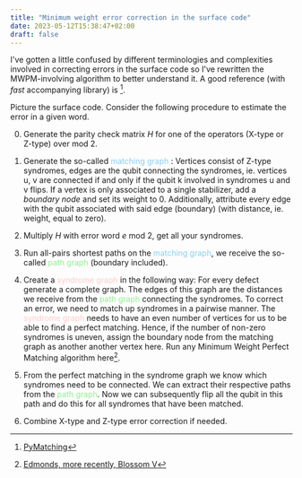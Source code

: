 ```yaml
---
title: "Minimum weight error correction in the surface code"
date: 2023-05-12T15:38:47+02:00
draft: false
---
```


I've gotten a little confused by different terminologies and complexities
involved in correcting errors in the surface code so I've rewritten the
MWPM-involving algorithm to better understand it. A good reference (with
_fast_ accompanying library) is [^1].

Picture the surface code. Consider the following procedure to estimate
the error in a given word. 


0.  Generate the parity check matrix _H_ for one of the operators
    (X-type or Z-type) over mod 2.

1.  Generate the so-called <span style="color:#89cff0">matching graph
    </span>: Vertices consist of Z-type
    syndromes, edges are the qubit connecting the syndromes, ie. vertices
    u, v are connected if and only if the qubit k involved in syndromes u
    and v flips. If a vertex is only associated to a single stabilizer, add
    a _boundary node_ and set its weight to 0. Additionally, attribute every
    edge with the qubit associated with said edge (boundary) (with distance,
    ie. weight, equal to zero).

2.  Multiply _H_ with error word _e_ mod 2, get all your syndromes.

3.  Run all-pairs shortest paths on the <span style="color:#89cff0">
    matching graph</span>, we receive the
    so-called <span style="color:#90EE90">path graph</span>
    (boundary included).

4.  Create a <span style="color:#FFCCCB">syndrome graph</span> 
    in the following way: For every defect
    generate a complete graph. The edges of this graph are the distances
    we receive from the <span style="color:#90EE90">path graph</span>
    connecting the syndromes. To correct
    an error, we need to match up syndromes in a pairwise manner. The
    <span style="color:#FFCCCB">syndrome graph</span> needs to have an
    even number of vertices for us to 
    be able to find a perfect matching. Hence, if the number of non-zero
    syndromes is uneven, assign the boundary node from the matching graph
    as another another vertex here.
    Run any Minimum Weight Perfect Matching algorithm here[^2].

5.  From the perfect matching in the syndrome graph we know which syndromes
    need to be connected. We can extract their respective paths from the
    <span style="color:#90EE90">path graph</span>. Now we can subsequently
    flip all the qubit in this path and do this for all syndromes that have
    been matched. 

6. Combine X-type and Z-type error correction if needed.




[^1]: [PyMatching](https://arxiv.org/abs/2105.13082)
[^2]: [Edmonds, more recently, Blossom V](https://en.wikipedia.org/wiki/Blossom_algorithm)
